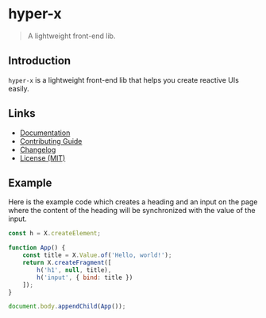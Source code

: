 # hyper-x

> A lightweight front-end lib.

## Introduction

`hyper-x` is a lightweight front-end lib that helps you create reactive UIs easily.

## Links

- [Documentation](https://github.com/huang2002/hyper-x/wiki)
- [Contributing Guide](./CONTRIBUTING.md)
- [Changelog](./CHANGELOG.md)
- [License (MIT)](./LICENSE)

## Example

Here is the example code which creates a heading and an input on the page where the content of the heading will be synchronized with the value of the input.

```js
const h = X.createElement;

function App() {
    const title = X.Value.of('Hello, world!');
    return X.createFragment([
        h('h1', null, title),
        h('input', { bind: title })
    ]);
}

document.body.appendChild(App());
```
